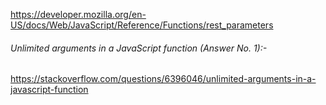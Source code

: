 https://developer.mozilla.org/en-US/docs/Web/JavaScript/Reference/Functions/rest_parameters   





###### Unlimited arguments in a JavaScript function (Answer No. 1):-

https://stackoverflow.com/questions/6396046/unlimited-arguments-in-a-javascript-function